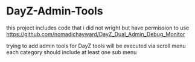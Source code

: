 DayZ-Admin-Tools
================
this project includes code that i did not wright but have permission to use
https://github.com/nomadichayward/DayZ_Dual_Admin_Debug_Monitor

trying to add admin tools for DayZ
tools will be executed via scroll menu
each category should include at least one sub menu
